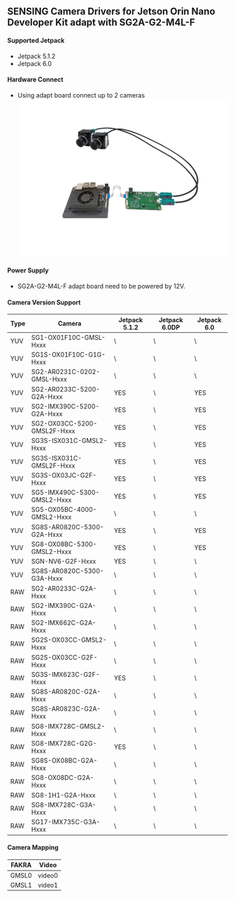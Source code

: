 ## SENSING Camera Drivers for Jetson Orin Nano Developer Kit adapt with SG2A-G2-M4L-F

#### Supported Jetpack

* Jetpack 5.1.2
* Jetpack 6.0

#### Hardware Connect

* Using adapt board connect up to 2 cameras
  ![atl text](../../SENSING%20Deserializer%20Adapt%20Board/SG2A-G2-M4L-F%20with%20Jetson%20Orin%20Nano&NX%20Devkit.jpg)

#### Power Supply

* SG2A-G2-M4L-F adapt board need to be powered by 12V.

#### Camera Version Support

| Type | Camera                      | Jetpack 5.1.2 | Jetpack 6.0DP | Jetpack 6.0 |
| ---- | --------------------------- | ------------- | ------------- | ----------- |
| YUV  | SG1-OX01F10C-GMSL-Hxxx      | \             | \             | \           |
| YUV  | SG1S-OX01F10C-G1G-Hxxx      | \             | \             | \           |
| YUV  | SG2-AR0231C-0202-GMSL-Hxxx  | \             | \             | \           |
| YUV  | SG2-AR0233C-5200-G2A-Hxxx   | YES           | \             | YES         |
| YUV  | SG2-IMX390C-5200-G2A-Hxxx   | YES           | \             | YES         |
| YUV  | SG2-OX03CC-5200-GMSL2F-Hxxx | YES           | \             | YES         |
| YUV  | SG3S-ISX031C-GMSL2-Hxxx     | YES           | \             | YES         |
| YUV  | SG3S-ISX031C-GMSL2F-Hxxx    | YES           | \             | YES         |
| YUV  | SG3S-OX03JC-G2F-Hxxx        | YES           | \             | YES         |
| YUV  | SG5-IMX490C-5300-GMSL2-Hxxx | YES           | \             | YES         |
| YUV  | SG5-OX05BC-4000-GMSL2-Hxxx  | \             | \             | \           |
| YUV  | SG8S-AR0820C-5300-G2A-Hxxx  | YES           | \             | YES         |
| YUV  | SG8-OX08BC-5300-GMSL2-Hxxx  | YES           | \             | YES         |
| YUV  | SGN-NV6-G2F-Hxxx            | YES           | \             | \           |
| YUV  | SG8S-AR0820C-5300-G3A-Hxxx  | \             | \             | \           |
| RAW  | SG2-AR0233C-G2A-Hxxx        | \             | \             | \           |
| RAW  | SG2-IMX390C-G2A-Hxxx        | \             | \             | \           |
| RAW  | SG2-IMX662C-G2A-Hxxx        | \             | \             | \           |
| RAW  | SG2S-OX03CC-GMSL2-Hxxx      | \             | \             | \           |
| RAW  | SG2S-OX03CC-G2F-Hxxx        | \             | \             | \           |
| RAW  | SG3S-IMX623C-G2F-Hxxx       | YES           | \             | \           |
| RAW  | SG8S-AR0820C-G2A-Hxxx       | \             | \             | \           |
| RAW  | SG8S-AR0823C-G2A-Hxxx       | \             | \             | \           |
| RAW  | SG8-IMX728C-GMSL2-Hxxx      | \             | \             | \           |
| RAW  | SG8-IMX728C-G2G-Hxxx        | YES           | \             | \           |
| RAW  | SG8S-OX08BC-G2A-Hxxx        | \             | \             | \           |
| RAW  | SG8-OX08DC-G2A-Hxxx         | \             | \             | \           |
| RAW  | SG8-1H1-G2A-Hxxx            | \             | \             | \           |
| RAW  | SG8-IMX728C-G3A-Hxxx        | \             | \             | \           |
| RAW  | SG17-IMX735C-G3A-Hxxx       | \             | \             | \           |

#### Camera Mapping

| FAKRA | Video  |
| ----- | ------ |
| GMSL0 | video0 |
| GMSL1 | video1 |
